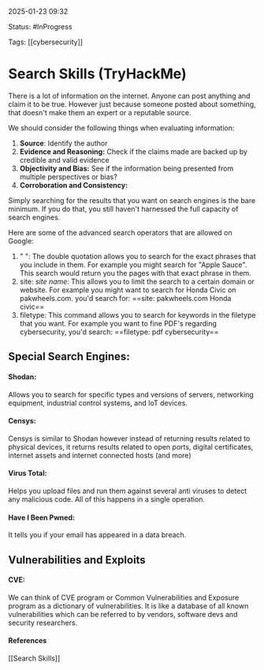 
2025-01-23 09:32

Status: #InProgress 

Tags: [[cybersecurity]]

# Search Skills (TryHackMe)

There is a lot of information on the internet. Anyone can post anything and claim it to be true. However just because someone posted about something, that doesn't make them an expert or a reputable source.

We should consider the following things when evaluating information:

1. **Source**: Identify the author
2. **Evidence and Reasoning:** Check if the claims made are backed up by credible and valid evidence
3. **Objectivity and Bias:** See if the information being presented from multiple perspectives or bias?
4. **Corroboration and Consistency:** 

Simply searching for the results that you want on search engines is the bare minimum. If you do that, you still haven't harnessed the full capacity of search engines.

Here are some of the advanced search operators that are allowed on Google:
1. " ": The double quotation allows you to search for the exact phrases that you include in them. For example you might search for "Apple Sauce". This search would return you the pages with that exact phrase in them.
2. site: *site name*: This allows you to limit the search to a certain domain or website. For example you might want to search for Honda Civic on pakwheels.com. you'd search for: ==site: pakwheels.com Honda civic==
3. filetype: This command allows you to search for keywords in the filetype that you want. For example you want to fine PDF's regarding cybersecurity, you'd search: ==filetype: pdf cybersecurity== 


## Special Search Engines:
#### Shodan:
Allows you to search for specific types and versions of servers, networking equipment, industrial control systems, and IoT devices.
#### Censys:
Censys is similar to Shodan however instead of returning results related to physical devices, it returns results related to open ports, digital certificates, internet assets and internet connected hosts (and more) 
#### Virus Total:
Helps you upload files and run them against several anti viruses to detect any malicious code. All of this happens in a single operation.
#### Have I Been Pwned:
It tells you if your email has appeared in a data breach.


## Vulnerabilities and Exploits

#### CVE:
We can think of CVE program or Common Vulnerabilities and Exposure program as a dictionary of vulnerabilities. It is like a database of all known vulnerabilities which can be referred to by vendors, software devs and security researchers.  

####  References
[[Search Skills]]
